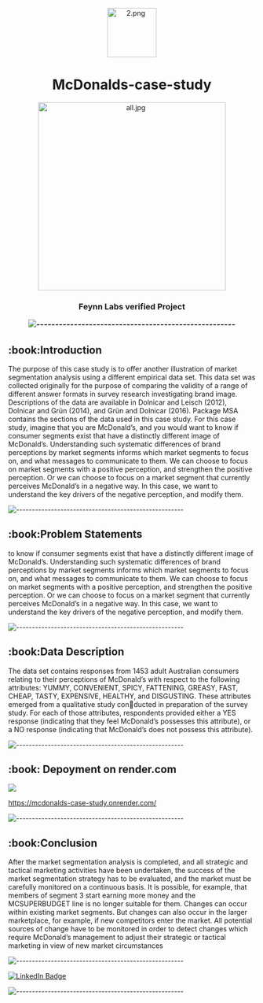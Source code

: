 
<p align="center"> 
  <img src="images/2.png" alt="2.png" width="100px" height="100px">
<h1 align="center"> McDonalds-case-study  </h1> 

     
<p align="center"> 
<img src="images/all.jpg" alt="all.jpg" height="382px">
</p>
<h3 align="center"> Feynn Labs verified Project 

![-----------------------------------------------------](https://raw.githubusercontent.com/andreasbm/readme/master/assets/lines/rainbow.png)

<h2> :book:Introduction</h2>
The purpose of this case study is to offer another illustration of market segmentation
analysis using a different empirical data set.
This data set was collected originally for the purpose of comparing the validity
of a range of different answer formats in survey research investigating brand image.
Descriptions of the data are available in Dolnicar and Leisch (2012), Dolnicar and
Grün (2014), and Grün and Dolnicar (2016). Package MSA contains the sections of
the data used in this case study.
For this case study, imagine that you are McDonald’s, and you would want
to know if consumer segments exist that have a distinctly different image of
McDonald’s. Understanding such systematic differences of brand perceptions by
market segments informs which market segments to focus on, and what messages to
communicate to them. We can choose to focus on market segments with a positive
perception, and strengthen the positive perception. Or we can choose to focus on a
market segment that currently perceives McDonald’s in a negative way. In this case,
we want to understand the key drivers of the negative perception, and modify them.

![-----------------------------------------------------](https://raw.githubusercontent.com/andreasbm/readme/master/assets/lines/rainbow.png)


 <h2> :book:Problem Statements</h2>
to know if consumer segments exist that have a distinctly different image of
McDonald’s. Understanding such systematic differences of brand perceptions by
market segments informs which market segments to focus on, and what messages to
communicate to them. We can choose to focus on market segments with a positive
perception, and strengthen the positive perception. Or we can choose to focus on a
market segment that currently perceives McDonald’s in a negative way. In this case,
we want to understand the key drivers of the negative perception, and modify them.

![-----------------------------------------------------](https://raw.githubusercontent.com/andreasbm/readme/master/assets/lines/rainbow.png)

<h2> :book:Data Description</h2>
The data set contains responses from 1453 adult Australian consumers relating to
their perceptions of McDonald’s with respect to the following attributes: YUMMY,
CONVENIENT, SPICY, FATTENING, GREASY, FAST, CHEAP, TASTY, EXPENSIVE,
HEALTHY, and DISGUSTING. These attributes emerged from a qualitative study conducted in preparation of the survey study. For each of those attributes, respondents
provided either a YES response (indicating that they feel McDonald’s possesses
this attribute), or a NO response (indicating that McDonald’s does not possess this
attribute).



![-----------------------------------------------------](https://raw.githubusercontent.com/andreasbm/readme/master/assets/lines/rainbow.png)
  
<h2> :book: Depoyment on render.com</h2>

[![](https://github.com/sushant8525/McDonalds-case-study/blob/42f7f7c267fb9f88cfff3174f727a5323e945b9b/images/1.png)](https://mcdonalds-case-study.onrender.com/
)

https://mcdonalds-case-study.onrender.com/

![-----------------------------------------------------](https://raw.githubusercontent.com/andreasbm/readme/master/assets/lines/rainbow.png)


<h2> :book:Conclusion</h2>
After the market segmentation analysis is completed, and all strategic and tactical
marketing activities have been undertaken, the success of the market segmentation
strategy has to be evaluated, and the market must be carefully monitored on a
continuous basis. It is possible, for example, that members of segment 3 start earning
more money and the MCSUPERBUDGET line is no longer suitable for them. Changes
can occur within existing market segments. But changes can also occur in the
larger marketplace, for example, if new competitors enter the market. All potential
sources of change have to be monitored in order to detect changes which require
McDonald’s management to adjust their strategic or tactical marketing in view of
new market circumstances

![-----------------------------------------------------](https://raw.githubusercontent.com/andreasbm/readme/master/assets/lines/rainbow.png)


[![LinkedIn Badge](https://img.shields.io/badge/LinkedIn-0077B5?style=for-the-badge&logo=linkedin&logoColor=white)](https://www.linkedin.com/in/sushant-jagtap-b93a771a/)

![-----------------------------------------------------](https://raw.githubusercontent.com/andreasbm/readme/master/assets/lines/rainbow.png)



